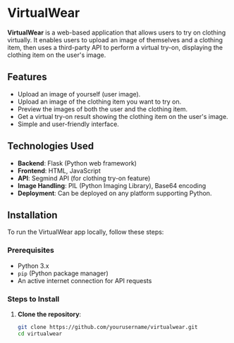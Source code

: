 # VirtualWear

**VirtualWear** is a web-based application that allows users to try on clothing virtually. It enables users to upload an image of themselves and a clothing item, then uses a third-party API to perform a virtual try-on, displaying the clothing item on the user's image.

## Features

- Upload an image of yourself (user image).
- Upload an image of the clothing item you want to try on.
- Preview the images of both the user and the clothing item.
- Get a virtual try-on result showing the clothing item on the user's image.
- Simple and user-friendly interface.

## Technologies Used

- **Backend**: Flask (Python web framework)
- **Frontend**: HTML, JavaScript
- **API**: Segmind API (for clothing try-on feature)
- **Image Handling**: PIL (Python Imaging Library), Base64 encoding
- **Deployment**: Can be deployed on any platform supporting Python.

## Installation

To run the VirtualWear app locally, follow these steps:

### Prerequisites

- Python 3.x
- `pip` (Python package manager)
- An active internet connection for API requests

### Steps to Install

1. **Clone the repository**:

   ```bash
   git clone https://github.com/yourusername/virtualwear.git
   cd virtualwear
